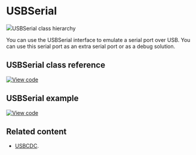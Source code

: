 # USBSerial

<span class="images">![](https://os.mbed.com/docs/mbed-os/v6.3/mbed-os-api-doxy/class_u_s_b_serial.png)<span>USBSerial class hierarchy</span></span>

You can use the USBSerial interface to emulate a serial port over USB. You can use this serial port as an extra serial port or as a debug solution. 

## USBSerial class reference

[![View code](https://www.mbed.com/embed/?type=library)](https://os.mbed.com/docs/mbed-os/v6.3/mbed-os-api-doxy/class_u_s_b_serial.html)

## USBSerial example

[![View code](https://www.mbed.com/embed/?url=https://github.com/ARMmbed/mbed-os-snippet-USBSerial/tree/v6.3)](https://github.com/ARMmbed/mbed-os-snippet-USBSerial/blob/v6.3/main.cpp)

## Related content

- [USBCDC](usbcdc.html).
